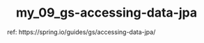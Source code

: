 <h1 align="center">
    my_09_gs-accessing-data-jpa
</h1>

<ul>
ref: https://spring.io/guides/gs/accessing-data-jpa/
</ul>
